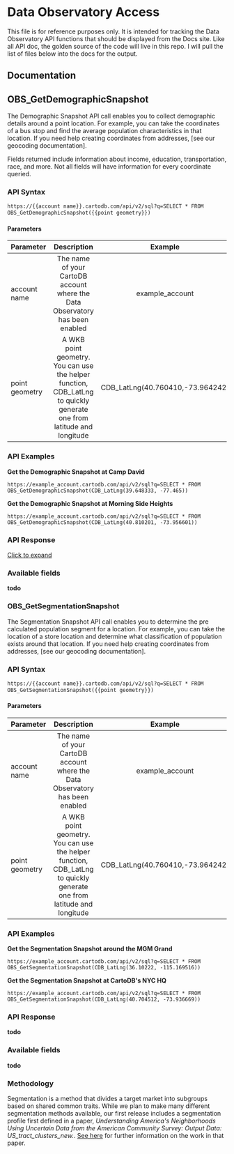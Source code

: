 # Data Observatory Access

This file is for reference purposes only. It is intended for tracking the Data Observatory API functions that should be displayed from the Docs site. Like all API doc, the golden source of the code will live in this repo. I will pull the list of files below into the docs for the output.

## Documentation

## OBS_GetDemographicSnapshot

The Demographic Snapshot API call enables you to collect demographic details around a point location. For example, you can take the coordinates of a bus stop and find the average population characteristics in that location. If you need help creating coordinates from addresses, [see our geocoding documentation].

Fields returned include information about income, education, transportation, race, and more. Not all fields will have information for every coordinate queried.


### API Syntax

```html
https://{{account name}}.cartodb.com/api/v2/sql?q=SELECT * FROM
OBS_GetDemographicSnapshot({{point geometry}})
```

#### Parameters

| Parameter  | Description  |  Example  |
|---|:-:|:-:|
| account name  | The name of your CartoDB account where the Data Observatory has been enabled  | example_account  |
| point geometry  |  A WKB point geometry. You can use the helper function, CDB_LatLng to quickly generate one from latitude and longitude | CDB_LatLng(40.760410,-73.964242)  |

### API Examples

__Get the Demographic Snapshot at Camp David__

```text
https://example_account.cartodb.com/api/v2/sql?q=SELECT * FROM
OBS_GetDemographicSnapshot(CDB_LatLng(39.648333, -77.465))
```
__Get the Demographic Snapshot at Morning Side Heights__

```text
https://example_account.cartodb.com/api/v2/sql?q=SELECT * FROM
OBS_GetDemographicSnapshot(CDB_LatLng(40.810201, -73.956601))
```

### API Response

[Click to expand](https://gist.github.com/ohasselblad/c9e59a6e8da35728d0d81dfed131ed17)

### Available fields

__todo__


### OBS_GetSegmentationSnapshot

The Segmentation Snapshot API call enables you to determine the pre calculated population segment for a location. For example, you can take the location of a store location and determine what classification of population exists around that location. If you need help creating coordinates from addresses, [see our geocoding documentation].

### API Syntax

```html
https://{{account name}}.cartodb.com/api/v2/sql?q=SELECT * FROM
OBS_GetSegmentationSnapshot({{point geometry}})
```

#### Parameters

| Parameter  | Description  |  Example  |
|---|:-:|:-:|
| account name  | The name of your CartoDB account where the Data Observatory has been enabled  | example_account  |
| point geometry  |  A WKB point geometry. You can use the helper function, CDB_LatLng to quickly generate one from latitude and longitude | CDB_LatLng(40.760410,-73.964242)  |

### API Examples

__Get the Segmentation Snapshot around the MGM Grand__

```text
https://example_account.cartodb.com/api/v2/sql?q=SELECT * FROM
OBS_GetSegmentationSnapshot(CDB_LatLng(36.10222, -115.169516))
```
__Get the Segmentation Snapshot at CartoDB's NYC HQ__

```text
https://example_account.cartodb.com/api/v2/sql?q=SELECT * FROM
OBS_GetSegmentationSnapshot(CDB_LatLng(40.704512, -73.936669))
```

### API Response

__todo__

### Available fields

__todo__

### Methodology

Segmentation is a method that divides a target market into subgroups based on shared common traits. While we plan to make many different segmentation methods available, our first release includes a segmentation profile first defined in a paper, _Understanding America's Neighborhoods Using Uncertain Data from the American Community Survey: Output Data: US_tract_clusters_new._. [See here](http://www.tandfonline.com/doi/pdf/10.1080/00045608.2015.1052335) for further information on the work in that paper.  
